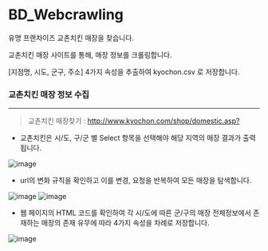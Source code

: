# BD_Webcrawling
유명 프랜차이즈 교촌치킨 매장을 찾습니다.

교촌치킨 매장 사이트를 통해, 매장 정보를 크롤링합니다. 

[지점명, 시도, 군구, 주소] 4가지 속성을 추출하여 kyochon.csv 로 저장합니다.



### 교촌치킨 매장 정보 수집
---
> 교촌치킨 매장찾기 : <http://www.kyochon.com/shop/domestic.asp?>

- 교촌치킨은 시/도, 구/군 별 Select 항목을 선택해야 해당 지역의 매장 결과가 출력됩니다. 

![image](https://user-images.githubusercontent.com/123874552/229308872-aba64f67-83bb-4e91-9813-103319a859da.png)

- url의 변화 규칙을 확인하고 이를 변경, 요청을 반복하여 모든 매장을 탐색합니다. 

![image](https://user-images.githubusercontent.com/123874552/229308996-05bf44ea-3715-41fc-aaed-cf36ad5e06e3.png)
![image](https://user-images.githubusercontent.com/123874552/229309017-5e771a65-6067-4eda-b11d-b640a20e9471.png)

- 웹 페이지의 HTML 코드를 확인하여 각 시/도에 따른 군/구의 매장 전체정보에서 존재하는 매장의 존재 유무에 따라 4가지 속성을 차례로 저장합니다.

![image](https://user-images.githubusercontent.com/123874552/229308956-cd7aaf27-dea5-4ec2-a64d-0ead38371c6d.png)
